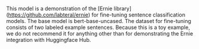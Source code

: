 This model is a demonstration of the [Ernie library] (https://github.com/labteral/ernie) for fine-tuning sentence classification models. The base model is bert-base-uncased. The dataset for fine-tuning consists of two labeled example sentences. Because this is a toy example, we do not recommend it for anything other than for demonstrating the Ernie integration with Huggingface Hub.